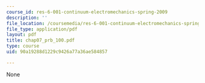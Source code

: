 ```yaml
---
course_id: res-6-001-continuum-electromechanics-spring-2009
description: ''
file_location: /coursemedia/res-6-001-continuum-electromechanics-spring-2009/90a19288d1229c9426a77a36ae584857_chap07_prb_100.pdf
file_type: application/pdf
layout: pdf
title: chap07_prb_100.pdf
type: course
uid: 90a19288d1229c9426a77a36ae584857

---
```

None